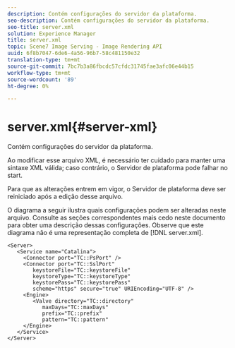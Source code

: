 ```yaml
---
description: Contém configurações do servidor da plataforma.
seo-description: Contém configurações do servidor da plataforma.
seo-title: server.xml
solution: Experience Manager
title: server.xml
topic: Scene7 Image Serving - Image Rendering API
uuid: 6f8b7047-6de6-4a56-96b7-58c481150e32
translation-type: tm+mt
source-git-commit: 7bc7b3a86fbcdc57cfdc31745fae3afc06e44b15
workflow-type: tm+mt
source-wordcount: '89'
ht-degree: 0%

---
```



# server.xml{#server-xml}

Contém configurações do servidor da plataforma.

Ao modificar esse arquivo XML, é necessário ter cuidado para manter uma sintaxe XML válida; caso contrário, o Servidor de plataforma pode falhar no start.

Para que as alterações entrem em vigor, o Servidor de plataforma deve ser reiniciado após a edição desse arquivo.

O diagrama a seguir ilustra quais configurações podem ser alteradas neste arquivo. Consulte as seções correspondentes mais cedo neste documento para obter uma descrição dessas configurações. Observe que este diagrama não é uma representação completa de [!DNL server.xml].

```
<Server>
   <Service name="Catalina">
     <Connector port="TC::PsPort" />
     <Connector port="TC::SslPort"
        keystoreFile="TC::keystoreFile"
        keystoreType="TC::keystoreType"
        keystorePass="TC::keystorePass" 
        scheme="https" secure="true" URIEncoding="UTF-8" />
     <Engine>
        <Valve directory="TC::directory" 
           maxDays="TC::maxDays" 
           prefix="TC::prefix" 
           pattern="TC::pattern" 
     </Engine>  
   </Service>
</Server>
```

